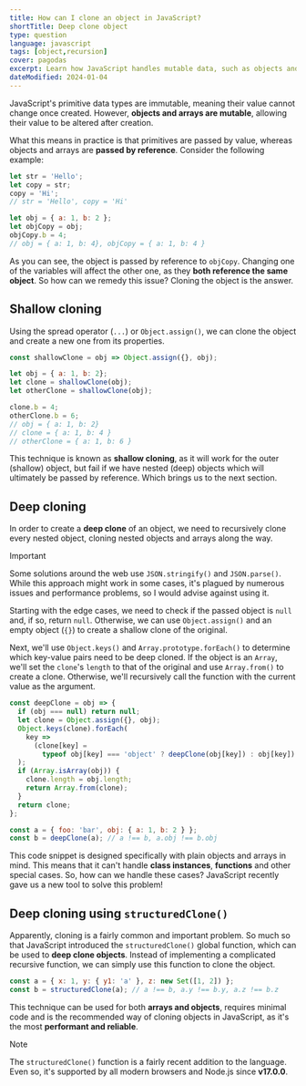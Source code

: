 ```yaml
---
title: How can I clone an object in JavaScript?
shortTitle: Deep clone object
type: question
language: javascript
tags: [object,recursion]
cover: pagodas
excerpt: Learn how JavaScript handles mutable data, such as objects and arrays, and understand how shallow cloning and deep cloning work.
dateModified: 2024-01-04
---
```


JavaScript's primitive data types are immutable, meaning their value cannot change once created. However, **objects and arrays are mutable**, allowing their value to be altered after creation.

What this means in practice is that primitives are passed by value, whereas objects and arrays are **passed by reference**. Consider the following example:

```js
let str = 'Hello';
let copy = str;
copy = 'Hi';
// str = 'Hello', copy = 'Hi'

let obj = { a: 1, b: 2 };
let objCopy = obj;
objCopy.b = 4;
// obj = { a: 1, b: 4}, objCopy = { a: 1, b: 4 }
```

As you can see, the object is passed by reference to `objCopy`. Changing one of the variables will affect the other one, as they **both reference the same object**. So how can we remedy this issue? Cloning the object is the answer.

## Shallow cloning

Using the spread operator (`...`) or `Object.assign()`, we can clone the object and create a new one from its properties.


```js
const shallowClone = obj => Object.assign({}, obj);

let obj = { a: 1, b: 2};
let clone = shallowClone(obj);
let otherClone = shallowClone(obj);

clone.b = 4;
otherClone.b = 6;
// obj = { a: 1, b: 2}
// clone = { a: 1, b: 4 }
// otherClone = { a: 1, b: 6 }
```

This technique is known as **shallow cloning**, as it will work for the outer (shallow) object, but fail if we have nested (deep) objects which will ultimately be passed by reference. Which brings us to the next section.

## Deep cloning

In order to create a **deep clone** of an object, we need to recursively clone every nested object, cloning nested objects and arrays along the way.

> [!IMPORTANT]
>
> Some solutions around the web use `JSON.stringify()` and `JSON.parse()`. While this approach might work in some cases, it's plagued by numerous issues and performance problems, so I would advise against using it.

Starting with the edge cases, we need to check if the passed object is `null` and, if so, return `null`. Otherwise, we can use `Object.assign()` and an empty object (`{}`) to create a shallow clone of the original.

Next, we'll use `Object.keys()` and `Array.prototype.forEach()` to determine which key-value pairs need to be deep cloned. If the object is an `Array`, we'll set the `clone`'s `length` to that of the original and use `Array.from()` to create a clone. Otherwise, we'll recursively call the function with the current value as the argument.

```js
const deepClone = obj => {
  if (obj === null) return null;
  let clone = Object.assign({}, obj);
  Object.keys(clone).forEach(
    key =>
      (clone[key] =
        typeof obj[key] === 'object' ? deepClone(obj[key]) : obj[key])
  );
  if (Array.isArray(obj)) {
    clone.length = obj.length;
    return Array.from(clone);
  }
  return clone;
};

const a = { foo: 'bar', obj: { a: 1, b: 2 } };
const b = deepClone(a); // a !== b, a.obj !== b.obj
```

This code snippet is designed specifically with plain objects and arrays in mind. This means that it can't handle **class instances**, **functions** and other special cases. So, how can we handle these cases? JavaScript recently gave us a new tool to solve this problem!

## Deep cloning using `structuredClone()`

Apparently, cloning is a fairly common and important problem. So much so that JavaScript introduced the `structuredClone()` global function, which can be used to **deep clone objects**. Instead of implementing a complicated recursive function, we can simply use this function to clone the object.

```js
const a = { x: 1, y: { y1: 'a' }, z: new Set([1, 2]) };
const b = structuredClone(a); // a !== b, a.y !== b.y, a.z !== b.z
```

This technique can be used for both **arrays and objects**, requires minimal code and is the recommended way of cloning objects in JavaScript, as it's the most **performant and reliable**.

> [!NOTE]
>
> The `structuredClone()` function is a fairly recent addition to the language. Even so, it's supported by all modern browsers and Node.js since **v17.0.0**.
